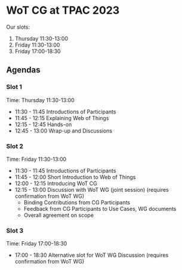 # WoT CG at TPAC 2023 

Our slots:

1. Thursday 11:30-13:00
2. Friday 11:30-13:00
3. Friday 17:00-18:30

## Agendas

### Slot 1
Time: Thursday 11:30-13:00

- 11:30 - 11:45 Introductions of Participants
- 11:45 - 12:15 Explaining Web of Things
- 12:15 - 12:45 Hands-on
- 12:45 - 13:00 Wrap-up and Discussions

### Slot 2
Time: Friday 11:30-13:00

- 11:30 - 11:45 Introductions of Participants
- 11:45 - 12:00 Short Introduction to Web of Things
- 12:00 - 12:15 Introducing WoT CG
- 12:15 - 13:00 Discussion with WoT WG (joint session) (requires confirmation from WoT WG)
  - Binding Contributions from CG Participants
  - Feedback from CG Participants to Use Cases, WG documents
  - Overall agreement on scope
  
### Slot 3
Time: Friday 17:00-18:30

- 17:00 - 18:30 Alternative slot for WoT WG Discussion (requires confirmation from WoT WG)
